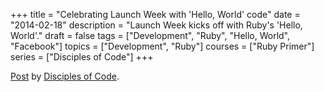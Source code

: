 +++
title = "Celebrating Launch Week with 'Hello, World' code"
date = "2014-02-18"
description = "Launch Week kicks off with Ruby's 'Hello, World'."
draft = false
tags = ["Development", "Ruby", "Hello, World", "Facebook"]
topics = ["Development", "Ruby"]
courses = ["Ruby Primer"]
series = ["Disciples of Code"]
+++
<div class="fb-post" data-href="https://www.facebook.com/disciplesofcode/posts/584189224989637" data-width="466">
  <div class="fb-xfbml-parse-ignore">
    <a href="https://www.facebook.com/disciplesofcode/posts/584189224989637">Post</a> by <a href="https://www.facebook.com/disciplesofcode">Disciples of Code</a>.
  </div>
</div>
